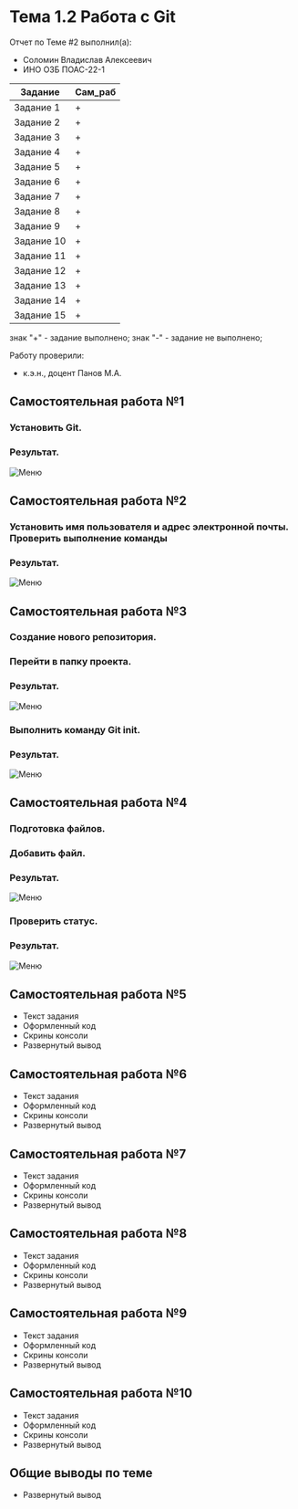 # Тема 1.2 Работа с Git
Отчет по Теме #2 выполнил(а):
- Соломин Владислав Алексеевич
- ИНО ОЗБ ПОАС-22-1

| Задание | Сам_раб |
| ------ | ------ |
| Задание 1 | + |
| Задание 2 | + |
| Задание 3 | + |
| Задание 4 | + |
| Задание 5 | + |
| Задание 6 | + |
| Задание 7 | + |
| Задание 8 | + |
| Задание 9 | + |
| Задание 10 | + |
| Задание 11 | + |
| Задание 12 | + |
| Задание 13 | + |
| Задание 14 | + |
| Задание 15 | + |

знак "+" - задание выполнено; знак "-" - задание не выполнено;

Работу проверили:
- к.э.н., доцент Панов М.А.

## Самостоятельная работа №1
### Установить Git.

### Результат.
![Меню](https://github.com/Riko-admin/education/blob/Тема_1.2/pic/Установка.png)
  
## Самостоятельная работа №2
### Установить имя пользователя и адрес электронной почты. Проверить выполнение команды

### Результат.
![Меню](https://github.com/Riko-admin/education/blob/Тема_1.2/pic/Настройка1.png)
  
## Самостоятельная работа №3
### Создание нового репозитория.

### Перейти в папку проекта.

### Результат.
![Меню](https://github.com/Riko-admin/education/blob/Тема_1.2/pic/Переход.png)

### Выполнить команду Git init.

### Результат.
![Меню](https://github.com/Riko-admin/education/blob/Тема_1.2/pic/init.png)
  
## Самостоятельная работа №4
### Подготовка файлов.

### Добавить файл.

### Результат.
![Меню](https://github.com/Riko-admin/education/blob/Тема_1.2/pic/add.png)

### Проверить статус.

### Результат.
![Меню](https://github.com/Riko-admin/education/blob/Тема_1.2/pic/status.png)
 
## Самостоятельная работа №5
- Текст задания
- Оформленный код
- Скрины консоли
- Развернутый вывод
  
## Самостоятельная работа №6
- Текст задания
- Оформленный код
- Скрины консоли
- Развернутый вывод
  
## Самостоятельная работа №7
- Текст задания
- Оформленный код
- Скрины консоли
- Развернутый вывод
  
## Самостоятельная работа №8
- Текст задания
- Оформленный код
- Скрины консоли
- Развернутый вывод
  
## Самостоятельная работа №9
- Текст задания
- Оформленный код
- Скрины консоли
- Развернутый вывод
  
## Самостоятельная работа №10
- Текст задания
- Оформленный код
- Скрины консоли
- Развернутый вывод

## Общие выводы по теме
- Развернутый вывод
